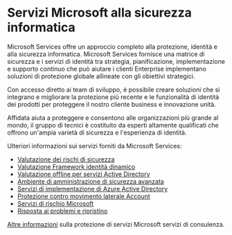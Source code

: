 <properties
   pageTitle="Servizi Microsoft alla sicurezza informatica | Microsoft Azure"
   description="L'articolo vengono fornite informazioni introduttive sui servizi Microsoft correlate alla sicurezza informatica e su come ottenere ulteriori informazioni su questi servizi."
   services="security"
   documentationCenter="na"
   authors="TomShinder"
   manager="StevenPo"
   editor="TomSh"/>

<tags
   ms.service="security"
   ms.devlang="na"
   ms.topic="article"
   ms.tgt_pltfrm="na"
   ms.workload="na"
   ms.date="10/25/2016"
   ms.author="yurid"/>

# <a name="microsoft-services-in-cybersecurity"></a>Servizi Microsoft alla sicurezza informatica

Microsoft Services offre un approccio completo alla protezione, identità e alla sicurezza informatica. Microsoft Services fornisce una matrice di sicurezza e i servizi di identità tra strategia, pianificazione, implementazione e supporto continuo che può aiutare i clienti Enterprise implementano soluzioni di protezione globale allineate con gli obiettivi strategici.

Con accesso diretto ai team di sviluppo, è possibile creare soluzioni che si integrano e migliorare la protezione più recente e le funzionalità di identità dei prodotti per proteggere il nostro cliente business e innovazione unità.

Affidata aiuta a proteggere e consentono alle organizzazioni più grande al mondo, il gruppo di tecnici è costituito da esperti altamente qualificati che offrono un'ampia varietà di sicurezza e l'esperienza di identità.

Ulteriori informazioni sui servizi forniti da Microsoft Services:

- [Valutazione dei rischi di sicurezza](http://download.microsoft.com/download/5/1/6/516F59A7-91EE-4463-8612-C85FD3BEBDC7/microsoft-security-risk-assessment-solution-brief.pdf)
- [Valutazione Framework identità dinamico](http://download.microsoft.com/download/0/7/F/07FA8BFC-17D5-4F55-AD4F-3A987A7324AA/dynamic-identity-framework-identity-assessment-datasheet.pdf)
- [Valutazione offline per servizi Active Directory](http://download.microsoft.com/download/5/1/6/516F59A7-91EE-4463-8612-C85FD3BEBDC7/offline-assessment-for-active-directory-security-datasheet.pdf)
- [Ambiente di amministrazione di sicurezza avanzata](http://download.microsoft.com/download/5/1/6/516F59A7-91EE-4463-8612-C85FD3BEBDC7/enhanced-security-administrative-environment-solution-brief.pdf)
- [Servizi di implementazione di Azure Active Directory](http://download.microsoft.com/download/0/7/F/07FA8BFC-17D5-4F55-AD4F-3A987A7324AA/azure-active-directory-implementation-services-solution-brief.pdf)
- [Protezione contro movimento laterale Account](http://download.microsoft.com/download/5/1/6/516F59A7-91EE-4463-8612-C85FD3BEBDC7/pop-securing-lateral-account-movement.pdf)
- [Servizi di rischio Microsoft](http://download.microsoft.com/download/5/1/6/516F59A7-91EE-4463-8612-C85FD3BEBDC7/microsoft-threat-detection-services-solution-brief.pdf)
- [Risposta ai problemi e ripristino](http://download.microsoft.com/download/5/1/6/516F59A7-91EE-4463-8612-C85FD3BEBDC7/microsoft-incident-response-and-recovery-process-brief.pdf)

[Altre informazioni](https://aka.ms/cyberserv) sulla protezione di servizi Microsoft servizi di consulenza.
